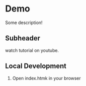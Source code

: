 # Demo

Some description!

## Subheader

watch tutorial on youtube.

## Local Development
1. Open index.htmk in your browser